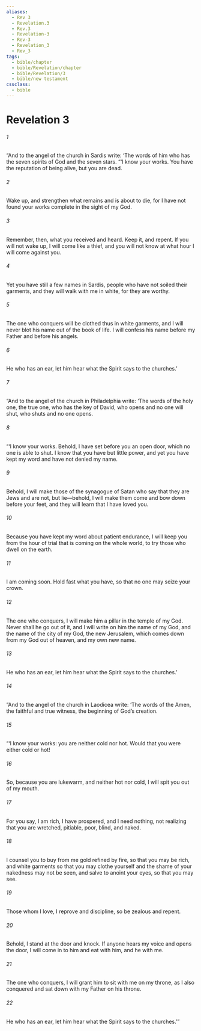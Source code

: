 ```yaml
---
aliases:
  - Rev 3
  - Revelation.3
  - Rev.3
  - Revelation-3
  - Rev-3
  - Revelation_3
  - Rev_3
tags:
  - bible/chapter
  - bible/Revelation/chapter
  - bible/Revelation/3
  - bible/new testament
cssclass:
  - bible
---
```


# Revelation 3

###### 1
“And to the angel of the church in Sardis write: ‘The words of him     who has the seven spirits of God and the seven stars.   “‘I know your works. You have the reputation     of being alive,     but you are dead.
###### 2
Wake up, and strengthen what remains and is about to die, for I have not found your works complete in the sight of my God.
###### 3
Remember, then, what you received and heard. Keep it, and repent. If you will not wake up, I will come like a thief, and you will not know at what hour I will come against you.
###### 4
Yet you have still a few names in Sardis, people who have not soiled their garments, and they will walk with me in white, for they are worthy.
###### 5
The one who conquers will be clothed thus in white garments, and I will never blot his name out of the book of life. I will confess his name before my Father and before his angels.
###### 6
He who has an ear, let him hear what the Spirit says to the churches.’
###### 7
“And to the angel of the church in Philadelphia write: ‘The words of     the holy one,     the true one,     who has the key of David,     who opens and no one will shut, who shuts and no one opens.
###### 8
“‘I know your works. Behold, I have set before you     an open door, which no one is able to shut. I know that you have but little power, and yet you have kept my word and have not denied my name.
###### 9
Behold, I will make those of the synagogue of Satan who say that they are Jews and are not, but lie—behold, I will make them come and bow down before your feet, and they will learn that I have loved you.
###### 10
Because you have kept my word about patient endurance, I will keep you from the hour of trial that is coming on the whole world, to try those who dwell on the earth.
###### 11
I am coming soon. Hold fast what you have, so that no one may seize your crown.
###### 12
The one who conquers, I will make him a pillar in the temple of my God. Never shall he go out of it, and I will write on him the name of my God, and the name of the city of my God, the new Jerusalem, which comes down from my God out of heaven, and my own new name.
###### 13
He who has an ear, let him hear what the Spirit says to the churches.’
###### 14
“And to the angel of the church in Laodicea write: ‘The words of the     Amen,     the faithful and true witness,     the beginning of God’s creation.
###### 15
“‘I know your works: you are neither cold nor hot.     Would that you were either cold or hot!
###### 16
So, because you are lukewarm, and neither hot nor cold, I will spit you out of my mouth.
###### 17
For you say, I am rich, I have prospered, and I need nothing, not realizing that you are wretched, pitiable, poor, blind, and naked.
###### 18
I counsel you to buy from me gold refined by fire, so that you may be rich, and white garments so that you may clothe yourself and the shame of your nakedness may not be seen, and salve to anoint your eyes, so that you may see.
###### 19
Those whom I love, I reprove and discipline, so be zealous and repent.
###### 20
Behold, I stand at the door and knock. If anyone hears my voice and opens the door, I will come in to him and eat with him, and he with me.
###### 21
The one who conquers, I will grant him to sit with me on my throne, as I also conquered and sat down with my Father on his throne.
###### 22
He who has an ear, let him hear what the Spirit says to the churches.’”


